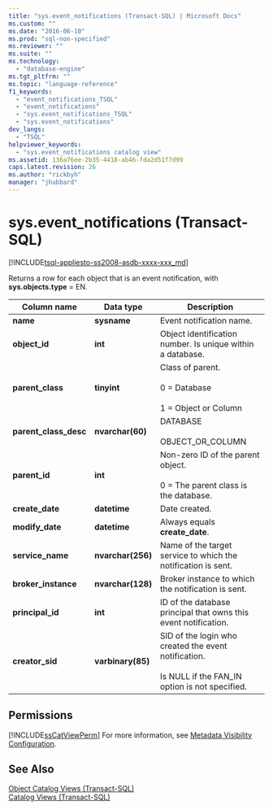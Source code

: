 ```yaml
---
title: "sys.event_notifications (Transact-SQL) | Microsoft Docs"
ms.custom: ""
ms.date: "2016-06-10"
ms.prod: "sql-non-specified"
ms.reviewer: ""
ms.suite: ""
ms.technology: 
  - "database-engine"
ms.tgt_pltfrm: ""
ms.topic: "language-reference"
f1_keywords: 
  - "event_notifications_TSQL"
  - "event_notifications"
  - "sys.event_notifications_TSQL"
  - "sys.event_notifications"
dev_langs: 
  - "TSQL"
helpviewer_keywords: 
  - "sys.event_notifications catalog view"
ms.assetid: 136a76ee-2b35-4418-ab46-fda2d51f7d99
caps.latest.revision: 26
ms.author: "rickbyh"
manager: "jhubbard"
---
```

# sys.event_notifications (Transact-SQL)
[!INCLUDE[tsql-appliesto-ss2008-asdb-xxxx-xxx_md](../../relational-databases/import-export/includes/tsql-appliesto-ss2008-asdb-xxxx-xxx-md.md)]

  Returns a row for each object that is an event notification, with **sys.objects.type** = EN.  
  
|Column name|Data type|Description|  
|-----------------|---------------|-----------------|  
|**name**|**sysname**|Event notification name.|  
|**object_id**|**int**|Object identification number. Is unique within a database.|  
|**parent_class**|**tinyint**|Class of parent.<br /><br /> 0 = Database<br /><br /> 1 = Object or Column|  
|**parent_class_desc**|**nvarchar(60)**|DATABASE<br /><br /> OBJECT_OR_COLUMN|  
|**parent_id**|**int**|Non-zero ID of the parent object.<br /><br /> 0 = The parent class is the database.|  
|**create_date**|**datetime**|Date created.|  
|**modify_date**|**datetime**|Always equals **create_date**.|  
|**service_name**|**nvarchar(256)**|Name of the target service to which the notification is sent.|  
|**broker_instance**|**nvarchar(128)**|Broker instance to which the notification is sent.|  
|**principal_id**|**int**|ID of the database principal that owns this event notification.|  
|**creator_sid**|**varbinary(85)**|SID of the login who created the event notification.<br /><br /> Is NULL if the FAN_IN option is not specified.|  
  
## Permissions  
 [!INCLUDE[ssCatViewPerm](../../relational-databases/system-catalog-views/includes/sscatviewperm-md.md)] For more information, see [Metadata Visibility Configuration](../../relational-databases/security/metadata-visibility-configuration.md).  
  
## See Also  
 [Object Catalog Views &#40;Transact-SQL&#41;](../../relational-databases/system-catalog-views/object-catalog-views-transact-sql.md)   
 [Catalog Views &#40;Transact-SQL&#41;](../Topic/Catalog%20Views%20\(Transact-SQL\).md)  
  
  